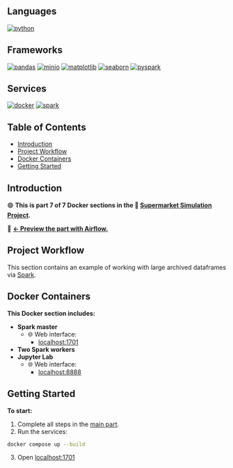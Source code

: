 <!-- omit in toc -->
## Languages
[![python](https://img.shields.io/badge/python-3.11-d6123c?color=white&labelColor=d6123c&logo=python&logoColor=white)](https://www.python.org/)

<!-- omit in toc -->
## Frameworks
[![pandas](https://img.shields.io/badge/pandas-2.2.3-d6123c?color=white&labelColor=d6123c&logo=pandas&logoColor=white)](https://pandas.pydata.org/)
[![minio](https://img.shields.io/badge/minio-7.2.15-d6123c?color=white&labelColor=d6123c&logo=minio&logoColor=white)](https://min.io/)
[![matplotlib](https://img.shields.io/badge/matplotlib-3.10.3-d6123c?color=white&labelColor=d6123c&logo=matplotlib&logoColor=white)](https://matplotlib.org/)
[![seaborn](https://img.shields.io/badge/seaborn-0.13.2-d6123c?color=white&labelColor=d6123c&logo=seaborn&logoColor=white)](https://seaborn.pydata.org/)
[![pyspark](https://img.shields.io/badge/pyspark-4.0.0-d6123c?color=white&labelColor=d6123c&logo=apachespark&logoColor=white)](https://spark.apache.org/docs/latest/api/python/index.html)

<!-- omit in toc -->
## Services
[![docker](https://img.shields.io/badge/docker-d6123c?style=for-the-badge&logo=docker&logoColor=white)](https://www.docker.com/)
[![spark](https://img.shields.io/badge/spark-d6123c?style=for-the-badge&logo=apachespark&logoColor=white)](https://spark.apache.org/)

<!-- omit in toc -->
## Table of Contents
- [Introduction](#introduction)
- [Project Workflow](#project-workflow)
- [Docker Containers](#docker-containers)
- [Getting Started](#getting-started)

## Introduction
🟢 **This is part 7 of 7 Docker sections in the 🔴 [Supermarket Simulation Project](https://github.com/SerhiiDolhopolov/rossmann_services).**

🔵 [**<- Preview the part with Airflow.**](https://github.com/SerhiiDolhopolov/rossmann_airflow)

## Project Workflow
This section contains an example of working with large archived dataframes via [Spark](https://spark.apache.org/). 

## Docker Containers
**This Docker section includes:**
  - **Spark master**
    - 🌐 Web interface:
      - [localhost:1701](http://localhost:1701)
  - **Two Spark workers**
  - **Jupyter Lab**
    - 🌐 Web interface:
      - [localhost:8888](http://localhost:8888)

## Getting Started
**To start:**
1. Complete all steps in the [main part](https://github.com/SerhiiDolhopolov/rossmann_services).
2. Run the services:
```bash
docker compose up --build
```
3. Open [localhost:1701](http://localhost:1701)